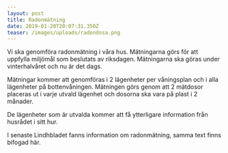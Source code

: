 ```yaml
---
layout: post
title: Radonmätning
date: 2019-01-20T20:07:31.350Z
teaser: /images/uploads/radondosa.png
---
```

Vi ska genomföra radonmätning i våra hus. Mätningarna görs för att uppfylla miljömål som beslutats av riksdagen. Mätningarna ska göras under vinterhalvåret och nu är det dags.

Mätningar kommer att genomföras i 2 lägenheter per våningsplan och i alla lägenheter på bottenvåningen. Mätningen görs genom att 2 mätdosor placeras ut i varje utvald lägenhet och dosorna ska vara på plast i 2 månader.

De lägenheter som är utvalda kommer att få ytterligare information från husrådet i sitt hur.

I senaste Lindhbladet fanns information om radonmätning, samma text finns bifogad här.
